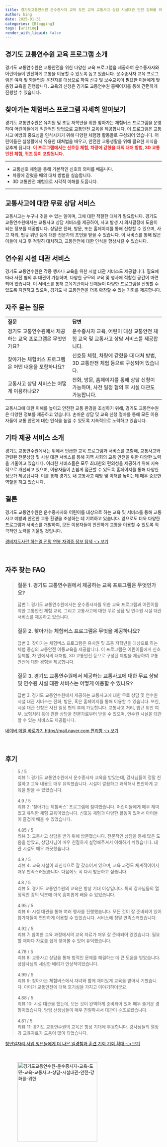 ```yaml
---
title: 경기도교통연수원 운수종사자 교육 도민 교육 교통사고 상담 시설대관 안전 강화를 위한
author: bing
date: 2025-01-31
categories: [Blogging]
tags: [writing]
render_with_liquid: false
---
```



<h2 id='교육 프로그램 소개'>경기도 교통연수원 교육 프로그램 소개</h2>

<p>경기도 교통연수원은 교통안전을 위한 다양한 교육 프로그램을 제공하여 운수종사자와 어린이들이 안전하게 교통을 이용할 수 있도록 돕고 있습니다. 운수종사자 교육 프로그램은 여객 및 화물업종 운전자를 대상으로 하여 신규 및 보수교육이 필요한 이들에게 맞춤형 교육을 진행합니다. 교육의 신청은 경기도 교통연수원 홈페이지를 통해 간편하게 진행할 수 있습니다.</p>

<h2 id='찾아가는 체험버스 프로그램'>찾아가는 체험버스 프로그램 자세히 알아보기</h2>

<p>경기도 교통연수원은 유치원 및 초등 저학년을 위한 찾아가는 체험버스 프로그램을 운영하여 어린이들에게 직관적인 방법으로 교통안전 교육을 제공합니다. 이 프로그램은 교통사고 예방의 중요성을 인식시키기 위해 다양한 체험형 활동들로 구성되어 있습니다. 어린이들은 실생활에서 유용한 대처법을 배우고, 안전한 교통생활을 위해 필요한 지식을 갖추게 됩니다. <b><span style="color: #ee2323;">이 프로그램에서는 신호등 체험, 차량에 갇혔을 때의 대처 방법, 3D 교통안전 체험, 퀴즈 등이 포함됩니다.</span></b></p>

<hr />

<ul>
    <li>교통신호 체험을 통해 기본적인 신호의 의미를 배웁니다.</li>
    <li>차량에 갇혔을 때의 대처 방법을 실습합니다.</li>
    <li>3D 교통안전 체험으로 시각적 이해를 도웁니다.</li>
</ul>

<hr />

<h2 id='교통사고 상담 서비스'>교통사고에 대한 무료 상담 서비스</h2>

<p>교통사고는 누구나 겪을 수 있는 일이며, 그에 대한 적절한 대처가 필요합니다. 경기도 교통연수원에서는 교통사고 상담 서비스를 제공하여, 사고 발생 시 의사결정에 도움이 되는 정보를 제공합니다. 상담은 전화, 방문, 또는 홈페이지를 통해 신청할 수 있으며, 사고 처리, 법규 위반 등에 대한 전문가의 조언을 받을 수 있습니다. 이 서비스를 통해 많은 이들이 사고 후 적절히 대처하고, 교통안전에 대한 인식을 향상시킬 수 있습니다.</p>

<h2 id='연수원 시설 대관 서비스'>연수원 시설 대관 서비스</h2>

<p>경기도 교통연수원은 각종 행사나 교육을 위한 시설 대관 서비스도 제공합니다. 필요에 따라 사전 협의 후 대관이 가능하며, 다양한 규모의 교육 및 행사에 적합한 공간이 마련되어 있습니다. 이 서비스를 통해 교육기관이나 단체들이 다양한 프로그램을 진행할 수 있도록 지원하고 있으며, 경기도 내 교통안전을 더욱 확장할 수 있는 기회를 제공합니다.</p>

<h2 id='자주 묻는 질문'>자주 묻는 질문</h2>

<table>
    <tr>
        <td><b>질문</b></td>
        <td><b>답변</b></td>
    </tr>
    <tr>
        <td>경기도 교통연수원에서 제공하는 교육 프로그램은 무엇인가요?</td>
        <td>운수종사자 교육, 어린이 대상 교통안전 체험 교육 및 교통사고 상담 서비스를 제공합니다.</td>
    </tr>
    <tr>
        <td>찾아가는 체험버스 프로그램은 어떤 내용을 포함하나요?</td>
        <td>신호등 체험, 차량에 갇혔을 때 대처 방법, 3D 교통안전 체험 등으로 구성되어 있습니다.</td>
    </tr>
    <tr>
        <td>교통사고 상담 서비스는 어떻게 이용하나요?</td>
        <td>전화, 방문, 홈페이지를 통해 상담 신청이 가능하며, 사전 일정 협의 후 시설 대관도 가능합니다.</td>
    </tr>
</table>

<p>교통사고에 대한 이해를 높이고 안전한 교통 환경을 조성하기 위해, 경기도 교통연수원은 다양한 정보를 제공하고 있습니다. 손쉬운 상담 및 교육 신청 절차를 통해 모든 이용자들이 교통 안전에 대한 인식을 높일 수 있도록 지속적으로 노력하고 있습니다.</p>

<h2 id='기타 서비스'>기타 제공 서비스 소개</h2>

<p>경기도 교통연수원에서는 위에서 언급한 교육 프로그램과 서비스를 포함해, 교통사고와 관련된 전문상담 및 시설 대관 서비스를 통해 지역 사회의 교통 안전을 위한 다양한 노력을 기울이고 있습니다. 이러한 서비스들은 모두 최대한의 편의성을 제공하기 위해 지속적으로 개선되고 있으며, 이용자들이 손쉽게 접근할 수 있도록 홈페이지를 통해 다양한 정보가 제공됩니다. 이를 통해 경기도 내 교통사고 예방 및 이해를 높이는데 매우 중요한 역할을 하고 있습니다.</p>

<h2 id='결론'>결론</h2>

<p>경기도 교통연수원은 운수종사자와 어린이를 대상으로 하는 교육 및 서비스를 통해 교통사고 예방과 안전한 교통 환경을 조성하는 데 기여하고 있습니다. 앞으로도 더욱 다양한 프로그램과 서비스를 개발하여, 모든 이용자들이 안전하게 교통을 이용할 수 있도록 적극적인 노력을 기울일 것입니다.</p>


<p><a class="click-button" title="경비지도사란 하는일 전망 연봉 자격증 정보 탐색" href="https://blackassets.github.io/posts/%EA%B2%BD%EB%B9%84%EC%A7%80%EB%8F%84%EC%82%AC%EB%9E%80-%ED%95%98%EB%8A%94%EC%9D%BC-%EC%A0%84%EB%A7%9D-%EC%97%B0%EB%B4%89-%EC%9E%90%EA%B2%A9%EC%A6%9D-%EC%A0%95%EB%B3%B4-%ED%83%90%EC%83%89/" rel="dofollow">경비지도사란 하는일 전망 연봉 자격증 정보 탐색 👈 보기</a></p><br>
<h2 id='자주_찾는_FAQ'>자주 찾는 FAQ</h2>
<div itemscope="" itemtype="https://schema.org/FAQPage"> 
<blockquote> 
<div itemscope="" itemprop="mainEntity" itemtype="https://schema.org/Question"> 
<h3 itemprop="name">질문 1. 경기도 교통연수원에서 제공하는 교육 프로그램은 무엇인가요?</h3> 
<div itemscope="" itemprop="acceptedAnswer" itemtype="https://schema.org/Answer"> 
<span itemprop="text"> 
<p>답변 1. 경기도 교통연수원에서는 운수종사자를 위한 교육 프로그램과 어린이를 위한 교통안전 체험 교육, 그리고 교통사고에 대한 무료 상담 및 연수원 시설 대관 서비스를 제공하고 있습니다.</p> 
</span> 
</div> 
</div> 

<div itemscope="" itemprop="mainEntity" itemtype="https://schema.org/Question"> 
<h3 itemprop="name">질문 2. 찾아가는 체험버스 프로그램은 무엇을 제공하나요?</h3> 
<div itemscope="" itemprop="acceptedAnswer" itemtype="https://schema.org/Answer"> 
<span itemprop="text"> 
<p>답변 2. 찾아가는 체험버스 프로그램은 유치원 및 초등 저학년을 대상으로 하는 체험 중심의 교통안전 이동교육을 제공합니다. 이 프로그램은 어린이들에게 신호등체험, 차 안에서의 대처법, 3D 교통안전 등으로 구성된 체험을 제공하여 교통안전에 대한 경험을 제공합니다.</p> 
</span> 
</div> 
</div> 

<div itemscope="" itemprop="mainEntity" itemtype="https://schema.org/Question"> 
<h3 itemprop="name">질문 3. 경기도 교통연수원에서 제공하는 교통사고에 대한 무료 상담 및 연수원 시설 대관 서비스는 어떻게 이용할 수 있나요?</h3> 
<div itemscope="" itemprop="acceptedAnswer" itemtype="https://schema.org/Answer"> 
<span itemprop="text"> 
<p>답변 3. 경기도 교통연수원에서 제공하는 교통사고에 대한 무료 상담 및 연수원 시설 대관 서비스는 전화, 방문, 혹은 홈페이지를 통해 이용할 수 있습니다. 또한, 시설 대관 신청은 사전 일정 협의 후에 가능합니다. 교통사고 처리, 법규 위반 여부, 보험처리 등에 관한 상담을 전문가로부터 받을 수 있으며, 연수원 시설을 대관할 수 있는 서비스도 제공됩니다.</p> 
</span> 
</div> 
</div> 

</blockquote> 
</div>
<p><a class="click-button" title="네이버 메일 바로가기 https//mail.naver.com 편리함" href="https://blackassets.github.io/posts/%EB%84%A4%EC%9D%B4%EB%B2%84-%EB%A9%94%EC%9D%BC-%EB%B0%94%EB%A1%9C%EA%B0%80%EA%B8%B0-httpsmail.naver.com-%ED%8E%B8%EB%A6%AC%ED%95%A8/" rel="dofollow">네이버 메일 바로가기 https//mail.naver.com 편리함 👈 보기</a></p><br>
<h2 id='후기'>후기</h2>
<div itemscope itemtype="https://schema.org/Product">
  <blockquote>
  <div itemprop="review" itemscope itemtype="https://schema.org/Review">
      <div itemprop="reviewRating" itemscope itemtype="https://schema.org/Rating"> <span itemprop="ratingValue">5</span> / <span itemprop="bestRating">5</span> </div>
      <span itemprop="reviewBody">리뷰 1: 경기도 교통연수원에서 운수종사자 교육을 받았는데, 강사님들이 정말 친절하고 교육 내용도 매우 유익했습니다. 시설이 깔끔하고 쾌적해서 편안하게 교육을 받을 수 있었습니다.</span>
  </div>
  <br>
  <div itemprop="review" itemscope itemtype="https://schema.org/Review">
      <div itemprop="reviewRating" itemscope itemtype="https://schema.org/Rating"> <span itemprop="ratingValue">4.9</span> / <span itemprop="bestRating">5</span> </div>
      <span itemprop="reviewBody">리뷰 2: '찾아가는 체험버스' 프로그램에 참여했습니다. 어린이들에게 매우 재미있고 유익한 체험 교육이었습니다. 신호등 체험과 다양한 활동이 있어서 아이들이 즐겁게 배울 수 있었습니다.</span>
  </div>
  <br>
  <div itemprop="review" itemscope itemtype="https://schema.org/Review">
      <div itemprop="reviewRating" itemscope itemtype="https://schema.org/Rating"> <span itemprop="ratingValue">4.85</span> / <span itemprop="bestRating">5</span> </div>
      <span itemprop="reviewBody">리뷰 3: 교통사고 상담을 받기 위해 방문했습니다. 전문적인 상담을 통해 많은 도움을 받았고, 상담사님이 매우 친절하게 설명해주셔서 이해하기 쉬웠습니다. 대관 시설도 매우 깨끗했습니다.</span>
  </div>
  <br>
  <div itemprop="review" itemscope itemtype="https://schema.org/Review">
      <div itemprop="reviewRating" itemscope itemtype="https://schema.org/Rating"> <span itemprop="ratingValue">4.9</span> / <span itemprop="bestRating">5</span> </div>
      <span itemprop="reviewBody">리뷰 4: 교육 시설이 최신식으로 잘 갖추어져 있으며, 교육 과정도 체계적이어서 매우 만족스러웠습니다. 다음에도 꼭 다시 방문하고 싶습니다.</span>
  </div>
  <br>
  <div itemprop="review" itemscope itemtype="https://schema.org/Review">
      <div itemprop="reviewRating" itemscope itemtype="https://schema.org/Rating"> <span itemprop="ratingValue">4.8</span> / <span itemprop="bestRating">5</span> </div>
      <span itemprop="reviewBody">리뷰 5: 경기도 교통연수원의 교육은 항상 기대 이상입니다. 특히 강사님들의 열정적인 강의 덕분에 더욱 흥미롭게 배울 수 있었습니다.</span>
  </div>
  <br>
  <div itemprop="review" itemscope itemtype="https://schema.org/Review">
      <div itemprop="reviewRating" itemscope itemtype="https://schema.org/Rating"> <span itemprop="ratingValue">4.95</span> / <span itemprop="bestRating">5</span> </div>
      <span itemprop="reviewBody">리뷰 6: 시설 대관을 통해 여러 행사를 진행했습니다. 모든 것이 잘 준비되어 있어 참가자들이 편안하게 이용할 수 있었습니다. 서비스에 정말 만족스러웠습니다.</span>
  </div>
  <br>
  <div itemprop="review" itemscope itemtype="https://schema.org/Review">
      <div itemprop="reviewRating" itemscope itemtype="https://schema.org/Rating"> <span itemprop="ratingValue">4.92</span> / <span itemprop="bestRating">5</span> </div>
      <span itemprop="reviewBody">리뷰 7: 참여한 교육 과정에서의 교육 자료가 매우 잘 준비되어 있었습니다. 필요할 때마다 자료를 쉽게 찾아볼 수 있어 유익했습니다.</span>
  </div>
  <br>
  <div itemprop="review" itemscope itemtype="https://schema.org/Review">
      <div itemprop="reviewRating" itemscope itemtype="https://schema.org/Rating"> <span itemprop="ratingValue">4.78</span> / <span itemprop="bestRating">5</span> </div>
      <span itemprop="reviewBody">리뷰 8: 교통사고 상담을 통해 법적인 문제를 해결하는 데 큰 도움을 받았습니다. 상담사님의 세심한 배려가 인상적이었습니다.</span>
  </div>
  <br>
  <div itemprop="review" itemscope itemtype="https://schema.org/Review">
      <div itemprop="reviewRating" itemscope itemtype="https://schema.org/Rating"> <span itemprop="ratingValue">4.99</span> / <span itemprop="bestRating">5</span> </div>
      <span itemprop="reviewBody">리뷰 9: 찾아가는 체험버스에서 자녀와 함께 재미있게 교육을 받아서 기뻤습니다. 아이가 교통안전에 대해 호기심을 가지고 이야기하더군요.</span>
  </div>
  <br>
  <div itemprop="review" itemscope itemtype="https://schema.org/Review">
      <div itemprop="reviewRating" itemscope itemtype="https://schema.org/Rating"> <span itemprop="ratingValue">4.88</span> / <span itemprop="bestRating">5</span> </div>
      <span itemprop="reviewBody">리뷰 10: 시설 대관을 했는데, 모든 것이 완벽하게 준비되어 있어 매우 즐거운 경험이었습니다. 담임 선생님들이 매우 친절하셔서 대관이 순조로웠습니다.</span>
  </div>
  <br>
  <div itemprop="review" itemscope itemtype="https://schema.org/Review">
      <div itemprop="reviewRating" itemscope itemtype="https://schema.org/Rating"> <span itemprop="ratingValue">4.81</span> / <span itemprop="bestRating">5</span> </div>
      <span itemprop="reviewBody">리뷰 11: 경기도 교통연수원의 교육은 항상 기대에 부응합니다. 강사님들의 열정과 교육자료가 도움이 많이 되었습니다.</span>
  </div>
  </blockquote>
</div>
<p><a class="click-button" title="청년일자리 사업 청년들에게 더 나은 일경험과 훈련 기회 기회 확대" href="https://blackassets.github.io/posts/%EC%B2%AD%EB%85%84%EC%9D%BC%EC%9E%90%EB%A6%AC-%EC%82%AC%EC%97%85-%EC%B2%AD%EB%85%84%EB%93%A4%EC%97%90%EA%B2%8C-%EB%8D%94-%EB%82%98%EC%9D%80-%EC%9D%BC%EA%B2%BD%ED%97%98%EA%B3%BC-%ED%9B%88%EB%A0%A8-%EA%B8%B0%ED%9A%8C-%EA%B8%B0%ED%9A%8C-%ED%99%95%EB%8C%80/" rel="dofollow">청년일자리 사업 청년들에게 더 나은 일경험과 훈련 기회 기회 확대 👈 보기</a></p><br>
<figure class="image"><img src="https://blackassets.github.io/assets/img/thumbnail/경기도교통연수원-운수종사자-교육-도민-교육-교통사고-상담-시설대관-안전-강화를-위한.webp" alt="경기도교통연수원-운수종사자-교육-도민-교육-교통사고-상담-시설대관-안전-강화를-위한" width="256" height="256"></figure>